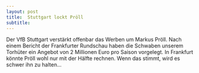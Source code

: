 ```yaml
---
layout: post
title:  Stuttgart lockt Pröll
subtitle:  
---
```


Der VfB Stuttgart verstärkt offenbar das Werben um Markus Pröll. Nach einem Bericht der Frankfurter Rundschau haben die Schwaben unserem Torhüter ein Angebot von 2 Millionen Euro pro Saison vorgelegt. In Frankfurt könnte Pröll wohl nur mit der Hälfte rechnen. Wenn das stimmt, wird es schwer ihn zu halten...


